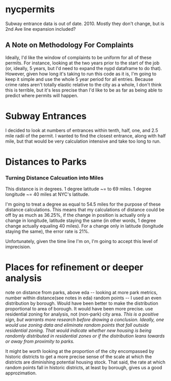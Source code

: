 # nycpermits

Subway entrance data is out of date. 2010. Mostly they don't change, but is 2nd Ave line expansion included?

## A Note on Methodology For Complaints
Ideally, I'd like the window of complaints to be uniform for all of these permits. For instance, looking at the two years prior to the start of the job (or, ideally, 5 years, but I'd need to expand the nypd dataframe to do that). However, given how long it's taking to run this code as it is, I'm going to keep it simple and use the whole 5 year period for all entries. Because crime rates aren't totally elastic relative to the city as a whole, I don't think this is terrible, but it's less precise than I'd like to be as far as being able to predict where permits will happen.

# Subway Entrances
I decided to look at numbers of entrances within tenth, half, one, and 2.5 mile radii of the permit. I wanted to find the closest entrance, along with half mile, but that would be very calculation intensive and take too long to run.

# Distances to Parks
### Turning Distance Calcuation into Miles
This distance is in degrees. 1 degree latitude ~= to 69 miles. 1 degree longitude ~= 40 miles at NYC's latitude.

I'm going to treat a degree as equal to 54.5 miles for the purpose of these distance calculations. This means that my calculations of distance could be off by as much as 36.25%, if the change in position is actually only a change in longitude, latitude staying the same (in other words, 1 degree change actually equaling 40 miles). For a change only in latitude (longitude staying the same), the error rate is 21%.

Unfortunately, given the time line I'm on, I'm going to accept this level of imprecision. 

# Places for refinement or deeper analysis
note on distance from parks, above
eda -- looking at more park metrics, number within distance(see notes in eda)
random points -- I used an even distribution by borough. Would have been better to make the distribution proportional to area of borough. It would have been more precise.
use residential zoning for analysis, not (non-park) city area. _This is a positive sign, but warrants more research before drawing a conclusion. Ideally, one would use zoning data and eliminate random points that fall outside residential zoning. That would indicate whether new housing is being randomly distributed in residential zones or if the distribution leans towards or away from proximity to parks._

It might be worth looking at the proportion of the city encompassed by historic districts to get a more precise sense of the scale at which the districts are diminishing potential housing stock. That said, the rate at which random points fall in historic districts, at least by borough, gives us a good approzimation.